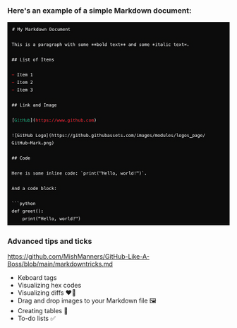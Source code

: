 ### Here's an example of a simple Markdown document:
![](./assets/001.png)

### Advanced tips and ticks

https://github.com/MishManners/GitHub-Like-A-Boss/blob/main/markdowntricks.md

- Keboard tags
- Visualizing hex codes
- Visualizing diffs ❤️💚
- Drag and drop images to your Markdown file 🖼️
- Creating tables 📃
- To-do lists ✅


